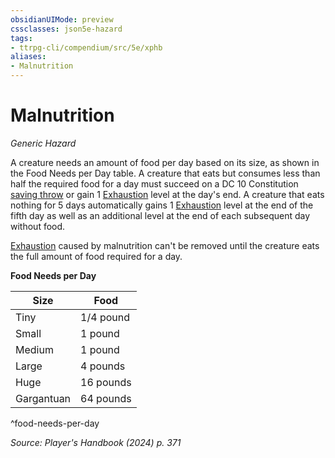 ```yaml
---
obsidianUIMode: preview
cssclasses: json5e-hazard
tags:
- ttrpg-cli/compendium/src/5e/xphb
aliases:
- Malnutrition
---
```

# Malnutrition
*Generic Hazard*  

A creature needs an amount of food per day based on its size, as shown in the Food Needs per Day table. A creature that eats but consumes less than half the required food for a day must succeed on a DC 10 Constitution [saving throw](/3-Mechanics/CLI/variant-rules/saving-throw-xphb.md) or gain 1 [Exhaustion](/3-Mechanics/CLI/conditions.md#Exhaustion) level at the day's end. A creature that eats nothing for 5 days automatically gains 1 [Exhaustion](/3-Mechanics/CLI/conditions.md#Exhaustion) level at the end of the fifth day as well as an additional level at the end of each subsequent day without food.

[Exhaustion](/3-Mechanics/CLI/conditions.md#Exhaustion) caused by malnutrition can't be removed until the creature eats the full amount of food required for a day.

**Food Needs per Day**

| Size | Food |
|------|------|
| Tiny | 1/4 pound |
| Small | 1 pound |
| Medium | 1 pound |
| Large | 4 pounds |
| Huge | 16 pounds |
| Gargantuan | 64 pounds |
^food-needs-per-day

*Source: Player's Handbook (2024) p. 371*
